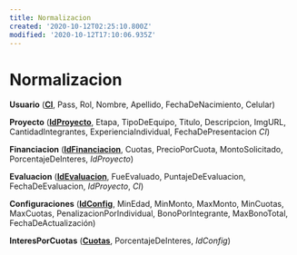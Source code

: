 ```yaml
---
title: Normalizacion
created: '2020-10-12T02:25:10.800Z'
modified: '2020-10-12T17:10:06.935Z'
---
```


# Normalizacion

**Usuario** (<ins>**CI**</ins>, Pass, Rol, Nombre, Apellido, FechaDeNacimiento, Celular)

**Proyecto** (<ins>**IdProyecto**</ins>, Etapa, TipoDeEquipo, Titulo, Descripcion, ImgURL, CantidadIntegrantes, ExperienciaIndividual, FechaDePresentacion *CI*)

**Financiacion** (<ins>**IdFinanciacion**</ins>, Cuotas, PrecioPorCuota, MontoSolicitado, PorcentajeDeInteres, *IdProyecto*)

**Evaluacion** (<ins>**IdEvaluacion**</ins>, FueEvaluado, PuntajeDeEvaluacion, FechaDeEvaluacion, *IdProyecto*, *CI*)

**Configuraciones** (<ins>**IdConfig**</ins>, MinEdad, MinMonto, MaxMonto, MinCuotas, MaxCuotas, PenalizacionPorIndividual, BonoPorIntegrante, MaxBonoTotal, FechaDeActualización)

**InteresPorCuotas** (<ins>**Cuotas**</ins>, PorcentajeDeInteres, *IdConfig*)



